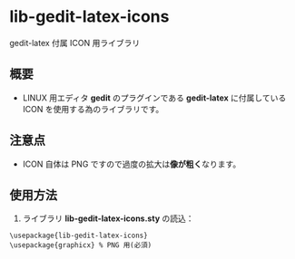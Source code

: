 # lib-gedit-latex-icons
gedit-latex 付属 ICON 用ライブラリ

## 概要
- LINUX 用エディタ **gedit** のプラグインである **gedit-latex** に付属している ICON を使用する為のライブラリです。  

## 注意点
- ICON 自体は PNG ですので過度の拡大は**像が粗く**なります。  

## 使用方法
  
1. ライブラリ **lib-gedit-latex-icons.sty** の読込：

```
\usepackage{lib-gedit-latex-icons} 
\usepackage{graphicx} % PNG 用(必須) 
```




